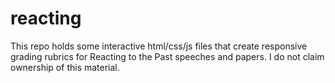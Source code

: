 # reacting
This repo holds some interactive html/css/js files that create responsive grading rubrics for Reacting to the Past speeches and papers. I do not claim ownership of this material.
